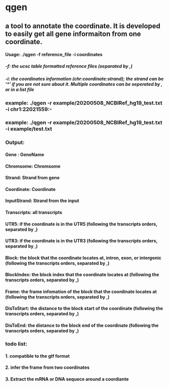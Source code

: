 # qgen
## a tool to annotate the coordinate. It is developed to easily get all gene informaiton from one coordinate.

#### Usage: ./qgen -f reference_file -i coordinates
##### -f: the ucsc table formatted reference files (separated by ,)
##### -i: the coordinates information (chr:coordinate:strand); the strand can be '*' if you are not sure about it. Multiple coordinates can be seperated by , or in a list file

### example: ./qgen -r example/20200508_NCBIRef_hg19_test.txt -i chr1:22021559:-
### example: ./qgen -r example/20200508_NCBIRef_hg19_test.txt -i example/test.txt



### Output:
#### Gene	: GeneName
#### Chromsome: Chromsome
#### Strand: Strand from gene
#### Coordinate: Coordinate
#### InputStrand: Strand from the input
#### Transcripts: all transcripts
####        UTR5: if the coordinate is in the UTR5 (following the transcripts orders, separated by ,)
####        UTR3: if the coordinate is in the UTR3 (following the transcripts orders, separated by ,)
####       Block: the block that the coordinate locates at, intron, exon, or intergenic (following the transcripts orders, separated by ,)
####  BlockIndex: the block index that the coordinate locates at (following the transcripts orders, separated by ,)
####       Frame: the frame infomation of the block that the coordinate locates at (following the transcripts orders, separated by ,)
####  DisToStart: the distance to the block start of the coordinate (following the transcripts orders, separated by ,)
####    DisToEnd: the distance to the block end of the coordinate (following the transcripts orders, separated by ,)



### todo list:
#### 1. compatible to the gtf format
#### 2. infer the frame from two coordinates
#### 3. Extract the mRNA or DNA sequece around a coordiante
